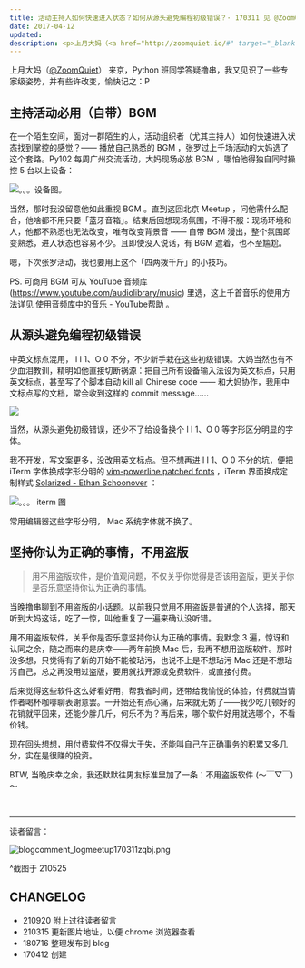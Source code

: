 ```yaml
---
title: 活动主持人如何快速进入状态？如何从源头避免编程初级错误？· 170311 见 @ZoomQuiet 小记
date: 2017-04-12
updated: 
description: <p>上月大妈（<a href="http://zoomquiet.io/#" target="_blank" rel="noopener">@ZoomQuiet</a>） 来京，Python 班同学答疑撸串，我又见识了一些专家级姿势，并有些许改变，愉快记之：P</p>
---
```



上月大妈（[@ZoomQuiet](http://zoomquiet.io/#)） 来京，Python 班同学答疑撸串，我又见识了一些专家级姿势，并有些许改变，愉快记之：P

<!-- more -->

## 主持活动必用（自带）BGM

在一个陌生空间，面对一群陌生的人，活动组织者（尤其主持人）如何快速进入状态找到掌控的感觉？—— 播放自己熟悉的 BGM ，张罗过上千场活动的大妈选了这个套路。Py102 每周广州交流活动，大妈现场必放 BGM ，哪怕他得独自同时操控 5 台以上设备：

![。。。设备图。](http://ishanshan.zoomquiet.top/share/zqinfluence1.png)

当然，那时我没留意他如此重视 BGM 。直到这回北京 Meetup ，问他需什么配合，他啥都不用只要「蓝牙音箱」。结束后回想现场氛围，不得不服：现场环境和人，他都不熟悉也无法改变，唯有改变背景音 —— 自带 BGM 漫出，整个氛围即变熟悉，进入状态也容易不少。且即使没人说话，有 BGM 遮着，也不至尴尬。

嗯，下次张罗活动，我也要用上这个「四两拨千斤」的小技巧。

PS. 可商用 BGM 可从 YouTube 音频库(https://www.youtube.com/audiolibrary/music)  里选，这上千首音乐的使用方法详见 [使用音频库中的音乐 - YouTube帮助](https://support.google.com/youtube/answer/3376882?hl=zh-Hans&visit_id=1-636273341955154976-1470066544&rd=1) 。

## 从源头避免编程初级错误

中英文标点混用， l I 1、O 0 不分，不少新手栽在这些初级错误。大妈当然也有不少血泪教训，精明如他直接切断祸源：把自己所有设备输入法设为英文标点，只用英文标点，甚至写了个脚本自动 kill all Chinese code —— 和大妈协作，我用中文标点写的文档，常会收到这样的 commit message……

![](http://ishanshan.zoomquiet.top/share/zqinfluence2.png)


当然，从源头避免初级错误，还少不了给设备换个 l I 1、O 0 等字形区分明显的字体。

我不开发，写文案更多，没改用英文标点。但不想再进 l I 1、O 0 不分的坑，便把 iTerm 字体换成字形分明的 [vim-powerline patched fonts](https://gist.github.com/qrush/1595572) ，iTerm 界面换成定制样式 [Solarized - Ethan Schoonover](http://ethanschoonover.com/solarized) ：

![。。。 iterm 图](http://ishanshan.zoomquiet.top/share/zqinfluence3.png)

常用编辑器这些字形分明， Mac 系统字体就不换了。

## 坚持你认为正确的事情，不用盗版

>用不用盗版软件，是价值观问题，不仅关乎你觉得是否该用盗版，更关乎你是否乐意坚持你认为正确的事情。

当晚撸串聊到不用盗版的小话题。以前我只觉用不用盗版是普通的个人选择，那天听到大妈这话，吃了一惊，叫他重复了一遍来确认没听错。

用不用盗版软件，关乎你是否乐意坚持你认为正确的事情。我默念 3 遍，惊讶和认同之余，随之而来的是庆幸——两年前换 Mac 后，我再不想用盗版软件。那时没多想，只觉得有了新的开始不能被玷污，也说不上是不想玷污 Mac 还是不想玷污自己，总之再没用过盗版，要用就找开源或免费软件，或直接付费。

后来觉得这些软件这么好看好用，帮我省时间，还带给我愉悦的体验，付费就当请作者喝杯咖啡聊表谢意罢。一开始还有点心痛，后来就无妨了——我少吃几顿好的花销就平回来，还能少胖几斤，何乐不为？再后来，哪个软件好用就选哪个，不看价钱。

现在回头想想，用付费软件不仅得大于失，还能叫自己在正确事务的积累又多几分，实在是很赚的投资。

BTW, 当晚庆幸之余，我还默默往男友标准里加了一条：不用盗版软件 (～￣▽￣)～





<br>

---


读者留言：

![blogcomment_logmeetup170311zqbj.png](http://ishanshan.zoomquiet.top/share/blogcomment_logmeetup170311zqbj.png)

^截图于 210525

## CHANGELOG

- 210920 附上过往读者留言
- 210315 更新图片地址，以便 chrome 浏览器查看
- 180716 整理发布到 blog
- 170412 创建

